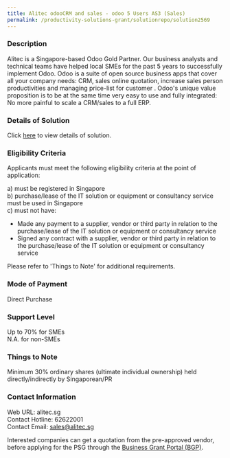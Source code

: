 ```yaml
---
title: Alitec odooCRM and sales - odoo 5 Users AS3 (Sales)
permalink: /productivity-solutions-grant/solutionrepo/solution2569
---
```


### Description

Alitec is a Singapore-based Odoo Gold Partner. Our business analysts and technical teams have helped local SMEs for the past 5 years to successfully implement Odoo. Odoo is a suite of open source business apps that cover all your company needs: CRM, sales online quotation, increase sales person productivities and managing price-list for customer . Odoo's unique value proposition is to be at the same time very easy to use and fully integrated: No more painful to scale a CRM/sales to a full ERP.

### Details of Solution

Click <a href='https://www.gobusiness.gov.sg/images/psg/Alitec_20200759_Desensitised_Annex_3_Part_3.pdf' target='_blank' rel='noopener'>here</a> to view details of solution.

### Eligibility Criteria

Applicants must meet the following eligibility criteria at the point of application:

a) must be registered in Singapore <br>
b) purchase/lease of the IT solution or equipment or consultancy service must be used in Singapore <br>
c) must not have:
- Made any payment to a supplier, vendor or third party in relation to the purchase/lease of the IT solution or equipment or consultancy service
- Signed any contract with a supplier, vendor or third party in relation to the purchase/lease of the IT solution or equipment or consultancy service

Please refer to 'Things to Note' for additional requirements.

### Mode of Payment
Direct Purchase

### Support Level
Up to 70% for SMEs <br>
N.A. for non-SMEs

### Things to Note
Minimum 30% ordinary shares (ultimate individual ownership) held directly/indirectly by Singaporean/PR

### Contact Information
Web URL: alitec.sg <br>Contact Hotline: 62622001 <br>Contact Email: sales@alitec.sg <br>

Interested companies can get a quotation from the pre-approved vendor, before applying for the PSG through the <a target='_blank' rel='noopener' href='https://www.businessgrants.gov.sg/'>Business Grant Portal (BGP)</a>.
